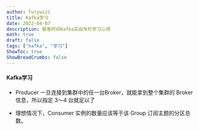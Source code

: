 ```yaml
---
author: furywizz
title: Kafka学习
date: 2022-04-07
description: 极客时间Kafka实战专栏学习心得
math: true
draft: false
tags: ["kafka", "学习"]
ShowToc: true
ShowBreadCrumbs: false
---
```



#### Kafka学习

- Producer 一旦连接到集群中的任一台Broker，就能拿到整个集群的 Broker 信息，所以指定 3～4 台就足以了

- 理想情况下，Consumer 实例的数量应该等于该 Group 订阅主题的分区总数。

